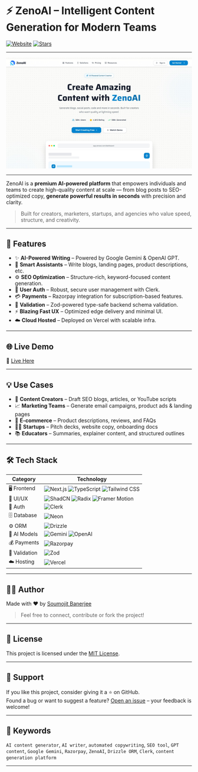 # ⚡ ZenoAI – Intelligent Content Generation for Modern Teams

[![Website](https://img.shields.io/badge/Visit%20Live%20Site-ZenoAI-6366f1?style=flat-square&logo=google-chrome&logoColor=white)](https://zeno-ai-nine.vercel.app)
[![Stars](https://img.shields.io/github/stars/soumojit622/zenoai?style=flat-square)](https://github.com/soumojit622/zenoai/stargazers)

---

![ZenoAI Banner](https://github.com/soumojit622/ZenoAI/blob/master/public/banner.jpg)
<!-- Replace with your GitHub or Vercel-hosted image -->

---

ZenoAI is a **premium AI-powered platform** that empowers individuals and teams to create high-quality content at scale — from blog posts to SEO-optimized copy, **generate powerful results in seconds** with precision and clarity.

> Built for creators, marketers, startups, and agencies who value speed, structure, and creativity.

---

## 🚀 Features

- ✨ **AI-Powered Writing** – Powered by Google Gemini & OpenAI GPT.
- 🧠 **Smart Assistants** – Write blogs, landing pages, product descriptions, etc.
- ⚙️ **SEO Optimization** – Structure-rich, keyword-focused content generation.
- 🔐 **User Auth** – Robust, secure user management with Clerk.
- 💳 **Payments** – Razorpay integration for subscription-based features.
- 🧪 **Validation** – Zod-powered type-safe backend schema validation.
- ⚡ **Blazing Fast UX** – Optimized edge delivery and minimal UI.
- ☁️ **Cloud Hosted** – Deployed on Vercel with scalable infra.

---

## 🌐 Live Demo

🔗 [Live Here](https://zeno-ai-nine.vercel.app)

---

## 💡 Use Cases

- 📝 **Content Creators** – Draft SEO blogs, articles, or YouTube scripts
- 📈 **Marketing Teams** – Generate email campaigns, product ads & landing pages
- 🛒 **E-commerce** – Product descriptions, reviews, and FAQs
- 🧑‍💻 **Startups** – Pitch decks, website copy, onboarding docs
- 📚 **Educators** – Summaries, explainer content, and structured outlines

---

## 🛠️ Tech Stack

| Category        | Technology                                                                 |
|----------------|------------------------------------------------------------------------------|
| 🖥️ Frontend     | ![Next.js](https://img.shields.io/badge/Next.js-000?logo=next.js&logoColor=white) ![TypeScript](https://img.shields.io/badge/TypeScript-3178C6?logo=typescript&logoColor=white) ![Tailwind CSS](https://img.shields.io/badge/TailwindCSS-38B2AC?logo=tailwind-css&logoColor=white) |
| 🎨 UI/UX        | ![ShadCN](https://img.shields.io/badge/ShadCN_UI-000000?logo=radix-ui&logoColor=white) ![Radix](https://img.shields.io/badge/Radix_UI-F5F5F5?logo=radix-ui&logoColor=000000) ![Framer Motion](https://img.shields.io/badge/Framer_Motion-0055FF?logo=framer&logoColor=white) |
| 🔐 Auth        | ![Clerk](https://img.shields.io/badge/Clerk-3A0CA3?logo=clerk&logoColor=white) |
| 🗄️ Database     | ![Neon](https://img.shields.io/badge/Neon-0086FF?logo=postgresql&logoColor=white) |
| ⚙️ ORM         | ![Drizzle](https://img.shields.io/badge/Drizzle-000000?logo=drizzle&logoColor=white) |
| 🤖 AI Models    | ![Gemini](https://img.shields.io/badge/Gemini-4285F4?logo=google&logoColor=white) ![OpenAI](https://img.shields.io/badge/OpenAI-412991?logo=openai&logoColor=white) |
| 💰 Payments     | ![Razorpay](https://img.shields.io/badge/Razorpay-02042B?logo=razorpay&logoColor=white) |
| 🧪 Validation   | ![Zod](https://img.shields.io/badge/Zod-DD0031?logo=typescript&logoColor=white) |
| ☁️ Hosting     | ![Vercel](https://img.shields.io/badge/Vercel-000000?logo=vercel&logoColor=white) |

---

## 🧑‍💻 Author

Made with ❤️ by [Soumojit Banerjee](https://github.com/soumojit622)

> Feel free to connect, contribute or fork the project!

---

## 📄 License

This project is licensed under the [MIT License](./LICENSE).

---

## 🌟 Support

If you like this project, consider giving it a ⭐ on GitHub.  
Found a bug or want to suggest a feature? [Open an issue](https://github.com/soumojit622/zenoai/issues) – your feedback is welcome!

---

## 🔗 Keywords

`AI content generator`, `AI writer`, `automated copywriting`, `SEO tool`, `GPT content`, `Google Gemini`, `Razorpay`, `ZenoAI`, `Drizzle ORM`, `Clerk`, `content generation platform`

---
